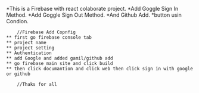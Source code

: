 *This is a Firebase with react colaborate project.
*Add Goggle Sign In Method.
*Add Goggle Sign Out Method.
*And Github Add.
*button usin Condion.

        //Firebase Add Copnfig
    ** first go firebase console tab
    ** project name
    ** project setting
    ** Authentication
    ** add Google and added gamil/github add
    ** go firebase main site and click build
    ** then click documantion and click web then click sign in with google or github

        //Thaks for all